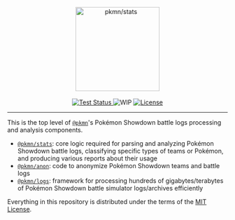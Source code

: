 <p align="center">
  <img alt="pkmn/stats" width="192" height="192" src="https://user-images.githubusercontent.com/117249/197851281-7a3cf64c-46f5-48fc-868d-4c34e10d0922.svg" />
  <br />
  <br />
  <a href="https://github.com/pkmn/stats/actions/workflows/test.yml">
    <img alt="Test Status" src="https://github.com/pkmn/stats/workflows/Tests/badge.svg" />
  </a>
  <a><img alt="WIP" src="https://img.shields.io/badge/status-WIP-red.svg" /></a>
  <a href="https://github.com/pkmn/stats/blob/master/LICENSE">
    <img alt="License" src="https://img.shields.io/badge/License-MIT-blue.svg" />
  </a>
</p>
<hr />

This is the top level of [`@pkmn`](https://pkmn.cc/@pkmn/)'s Pokémon Showdown battle logs
processing and analysis components.

- [`@pkmn/stats`](stats): core logic required for parsing and analyzing Pokémon Showdown battle
logs, classifying specific types of teams or Pokémon, and producing various reports about their
usage
- [`@pkmn/anon`](anon): code to anonymize Pokémon Showdown teams and battle logs
- [`@pkmn/logs`](logs): framework for processing hundreds of gigabytes/terabytes of Pokémon Showdown
  battle simulator logs/archives efficiently

Everything in this repository is distributed under the terms of the [MIT License](LICENSE).
